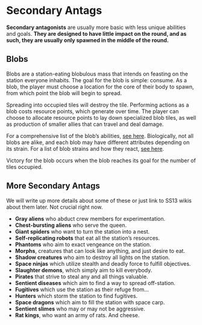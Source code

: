# Secondary Antags

**Secondary antagonists** are usually more basic with less unique abilities and goals. **They are designed to have little impact on the round, and as such, they are usually only spawned in the middle of the round.**

## Blobs <img src="https://lh3.googleusercontent.com/Gu82RVgvMEJshQ79i0fFAW66sFtgTQLpF0AfwWAyR1F3l7HRUfMEF4FfTpmX8vjrk_9rxG7ehL-0jjHLnOS2A6S8CC0wLM7EWRi5OGGk5-j8qg-7am-LlKL4CxpPE6MiTQBYwsnmByIs66rAcKTFVw" alt="" data-size="line">

Blobs are a station-eating blobulous mass that intends on feasting on the station everyone inhabits. The goal for the blob is simple: consume. As a blob, the player must choose a location for the core of their body to spawn, from which point the blob will begin to spread.

Spreading into occupied tiles will destroy the tile. Performing actions as a blob costs resource points, which generate over time. The player can choose to allocate resource points to lay down specialized blob tiles, as well as production of smaller allies that can travel and deal damage.

For a comprehensive list of the blob’s abilities, [see here](https://tgstation13.org/wiki/Blob#Blob\_Powers). Biologically, not all blobs are alike, and each blob may have different attributes depending on its strain. For a list of blob strains and how they react, [see here](https://tgstation13.org/wiki/Blob#Blob\_Powers).

Victory for the blob occurs when the blob reaches its goal for the number of tiles occupied.

## More Secondary Antags <img src="https://lh3.googleusercontent.com/Gu82RVgvMEJshQ79i0fFAW66sFtgTQLpF0AfwWAyR1F3l7HRUfMEF4FfTpmX8vjrk_9rxG7ehL-0jjHLnOS2A6S8CC0wLM7EWRi5OGGk5-j8qg-7am-LlKL4CxpPE6MiTQBYwsnmByIs66rAcKTFVw" alt="" data-size="line">

We will write up more details about some of these or just link to SS13 wikis about them later. Not crucial right now.

* **Gray aliens** who abduct crew members for experimentation.
* **Chest-bursting aliens** who serve the queen.
* **Giant spiders** who want to turn the station into a nest.
* **Self-replicating robots** that eat all the station’s resources.
* **Phantoms** who aim to exact vengeance on the station.
* **Morphs**, creatures that can look like anything, and just desire to eat.
* **Shadow creatures** who aim to destroy all lights on the station.
* **Space ninjas** which utilize stealth and deadly force to fulfill objectives.
* **Slaughter demons**, which simply aim to kill everybody.
* **Pirates** that strive to steal any and all things valuable.
* **Sentient diseases** which aim to find a way to spread off-station.
* **Fugitives** which use the station as their refuge from…
* **Hunters** which storm the station to find fugitives.
* **Space dragons** which aim to fill the station with space carp.
* **Sentient slimes** who may or may not be aggressive.
* **Rat kings**, who want an army of rats. And cheese.
